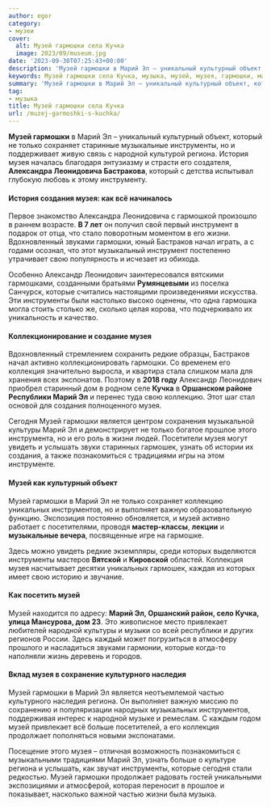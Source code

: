 ```yaml
---
author: egor
category:
- музеи
cover:
  alt: Музей гармошки села Кучка
  image: 2023/09/museum.jpg
date: '2023-09-30T07:25:43+00:00'
description: 'Музей гармошки в Марий Эл – уникальный культурный объект, который не только сохраняет старинные музыкальные инструменты, но и поддерживает живую связь с...'
keywords: Музей гармошки села Кучка, музыка, музей, музея, гармошки, марий, инструменты, только, народной, региона, создания, жизни, которые, коллекция, культурный, объект, который
summary: 'Музей гармошки в Марий Эл – уникальный культурный объект, который не только сохраняет старинные музыкальные инструменты, но и поддерживает живую связь с...'
tag:
- музыка
title: Музей гармошки села Кучка
url: /muzej-garmoshki-s-kuchka/
---
```


**Музей гармошки** в Марий Эл – уникальный культурный объект, который не только сохраняет старинные музыкальные инструменты, но и поддерживает живую связь с народной культурой региона. История музея началась благодаря энтузиазму и страсти его создателя, **Александра Леонидовича Бастракова**, который с детства испытывал глубокую любовь к этому инструменту.

#### История создания музея: как всё начиналось

Первое знакомство Александра Леонидовича с гармошкой произошло в раннем возрасте. **В 7 лет** он получил свой первый инструмент в подарок от отца, что стало поворотным моментом в его жизни. Вдохновленный звуками гармошки, юный Бастраков начал играть, а с годами осознал, что этот музыкальный инструмент постепенно утрачивает свою популярность и исчезает из обихода.

Особенно Александр Леонидович заинтересовался вятскими гармошками, созданными братьями **Румянцевыми** из поселка Санчурск, которые считались настоящими произведениями искусства. Эти инструменты были настолько высоко оценены, что одна гармошка могла стоить столько же, сколько целая корова, что подчеркивало их уникальность и качество.

#### Коллекционирование и создание музея

Вдохновленный стремлением сохранить редкие образцы, Бастраков начал активно коллекционировать гармошки. Со временем его коллекция значительно выросла, и квартира стала слишком мала для хранения всех экспонатов. Поэтому в **2018 году** Александр Леонидович приобрел старинный дом в родном селе **Кучка** в **Оршанском районе Республики Марий Эл** и перенес туда свою коллекцию. Этот шаг стал основой для создания полноценного музея.

Сегодня Музей гармошки является центром сохранения музыкальной культуры Марий Эл и демонстрирует не только богатое прошлое этого инструмента, но и его роль в жизни людей. Посетители музея могут увидеть и услышать звуки старинных гармошек, узнать об истории их создания, а также познакомиться с традициями игры на этом инструменте.

#### Музей как культурный объект

Музей гармошки в Марий Эл не только сохраняет коллекцию уникальных инструментов, но и выполняет важную образовательную функцию. Экспозиция постоянно обновляется, и музей активно работает с посетителями, проводя **мастер-классы**, **лекции** и **музыкальные вечера**, посвященные игре на гармошке.

Здесь можно увидеть редкие экземпляры, среди которых выделяются инструменты мастеров **Вятской** и **Кировской** областей. Коллекция музея насчитывает десятки уникальных гармошек, каждая из которых имеет свою историю и звучание.

#### Как посетить музей

Музей находится по адресу: **Марий Эл, Оршанский район, село Кучка, улица Мансурова, дом 23**. Это живописное место привлекает любителей народной культуры и музыки со всей республики и других регионов России. Здесь каждый может погрузиться в атмосферу прошлого и насладиться звуками гармонии, которые когда-то наполняли жизнь деревень и городов.

#### Вклад музея в сохранение культурного наследия

Музей гармошки в Марий Эл является неотъемлемой частью культурного наследия региона. Он выполняет важную миссию по сохранению и популяризации народных музыкальных инструментов, поддерживая интерес к народной музыке и ремеслам. С каждым годом музей привлекает всё больше посетителей, а его коллекция продолжает пополняться новыми экспонатами.

Посещение этого музея – отличная возможность познакомиться с музыкальными традициями Марий Эл, узнать больше о культуре региона и услышать, как звучат инструменты, которые сегодня стали редкостью. Музей гармошки продолжает радовать гостей уникальными экспозициями и атмосферой, которая переносит в прошлое и показывает, насколько важной частью жизни была музыка.